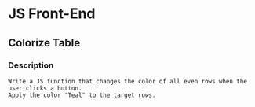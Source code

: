 # JS Front-End

## Colorize Table

### Description
    Write a JS function that changes the color of all even rows when the user clicks a button. 
    Apply the color "Teal" to the target rows.
    